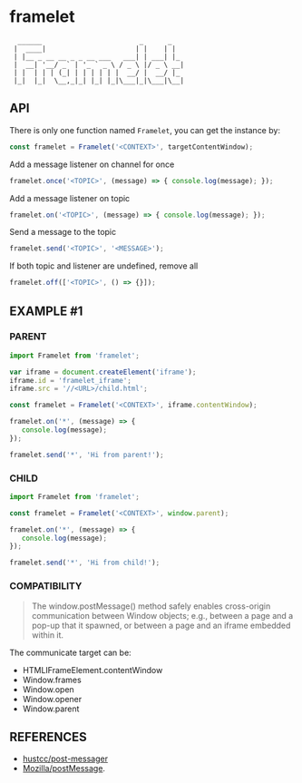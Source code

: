 # framelet

```
  ______                        _      _   
 |  ____|                      | |    | |  
 | |__ _ __ __ _ _ __ ___   ___| | ___| |_ 
 |  __| '__/ _` | '_ ` _ \ / _ \ |/ _ \ __|
 | |  | | | (_| | | | | | |  __/ |  __/ |_ 
 |_|  |_|  \__,_|_| |_| |_|\___|_|\___|\__|
 ```

## API


There is only one function named `Framelet`, you can get the instance by:

```js
const framelet = Framelet('<CONTEXT>', targetContentWindow);
```

Add a message listener on channel for once
```js
framelet.once('<TOPIC>', (message) => { console.log(message); });
```

Add a message listener on topic
```js
framelet.on('<TOPIC>', (message) => { console.log(message); });
```

Send a message to the topic
```js
framelet.send('<TOPIC>', '<MESSAGE>');
```

If both topic and listener are undefined, remove all
```js
framelet.off(['<TOPIC>', () => {}]);
```

## EXAMPLE #1

### PARENT

```js
import Framelet from 'framelet';

var iframe = document.createElement('iframe');
iframe.id = 'framelet_iframe';
iframe.src = '//<URL>/child.html';

const framelet = Framelet('<CONTEXT>', iframe.contentWindow);

framelet.on('*', (message) => {
   console.log(message);
});

framelet.send('*', 'Hi from parent!');
```

### CHILD

```js
import Framelet from 'framelet';

const framelet = Framelet('<CONTEXT>', window.parent);

framelet.on('*', (message) => {
   console.log(message);
});

framelet.send('*', 'Hi from child!');
```

### COMPATIBILITY

> The window.postMessage() method safely enables cross-origin communication between Window objects; e.g., between a page and a pop-up that it spawned, or between a page and an iframe embedded within it.

The communicate target can be:

- HTMLIFrameElement.contentWindow
- Window.frames
- Window.open
- Window.opener
- Window.parent


## REFERENCES
- [hustcc/post-messager](https://github.com/hustcc/post-messenger)
- [Mozilla/postMessage](https://developer.mozilla.org/en-US/docs/Web/API/Window/postMessage).